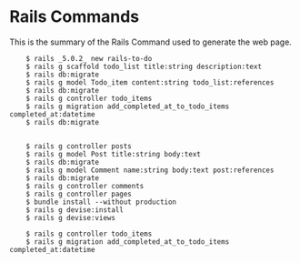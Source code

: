 # Rails Commands
This is the summary of the Rails Command used to generate the web page.

        $ rails _5.0.2_ new rails-to-do
        $ rails g scaffold todo_list title:string description:text
        $ rails db:migrate
        $ rails g model Todo_item content:string todo_list:references
        $ rails db:migrate
        $ rails g controller todo_items
        $ rails g migration add_completed_at_to_todo_items completed_at:datetime
        $ rails db:migrate


        $ rails g controller posts
        $ rails g model Post title:string body:text
        $ rails db:migrate
        $ rails g model Comment name:string body:text post:references
        $ rails db:migrate
        $ rails g controller comments
        $ rails g controller pages
        $ bundle install --without production
        $ rails g devise:install
        $ rails g devise:views

        $ rails g controller todo_items
        $ rails g migration add_completed_at_to_todo_items completed_at:datetime
